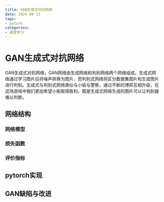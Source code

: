 ```yaml
---
title: GAN生成式对抗网络
date: 2024-09-13
tags: 
- pytorh
categories: 
- 深度学习
---
```

# GAN生成式对抗网络
GAN生成式对抗网络，GAN网络由生成网络和判别网络两个网络组成，生成式网络通过学习图片后将噪声转换为图片，而判别式网络将区分数据集图片和生成图片进行判别。生成式与判别式网络类似与小偷与警察，通过不断的博弈互相升级，在这场游戏中我们更加希望小偷取得胜利。既是生成式网络生成的图片可以让判别器难以判断。
## 网络结构

### 网络模型
### 损失函数
### 评价指标
## pytorch实现
## GAN缺陷与改进